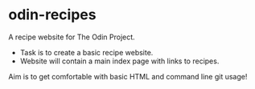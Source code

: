 # odin-recipes
A recipe website for The Odin Project.

- Task is to create a basic recipe website.
- Website will contain a main index page with links  to recipes.

Aim is to get comfortable with basic HTML and command line git usage!
